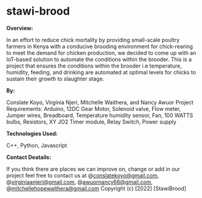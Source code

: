 # stawi-brood

**Overview:**

In an effort to reduce chick mortality by providing small-scale poultry farmers in Kenya with a conducive brooding environment for chick-rearing to meet the demand for chicken production, we decided to come up with an IoT-based solution to automate the conditions within the brooder. This is a project that ensures the conditions within the brooder i.e temperature, humidity, feeding, and drinking are automated at optimal levels for chicks to sustain their growth to slaughter stage.

**By:**

Conslate Koyo, Virginia Njeri, Mitchelle Waithera, and Nancy Awuor
Project Requirements:
Arduino, 12DC Gear Motor, Solenoid valve, Flow meter, Jumper wires, Breadboard, Temperature humidity sensor, Fan, 100 WATTS bulbs, Resistors, XY JO2 Timer module, Relay Switch, Power supply

**Technologies Used:**

C++, Python, Javascript

**Contact Deatails:**

If you think there are places we can improve on, change or add in our project feel free to contact us at @conslatekoyo@gmail.com, @virginiaanjeri@gmail.com, @awuornancy66@gmail.com, @mitchellehopewaithera@gmail.com
Copyright (c) [2022] [StawiBrood]
